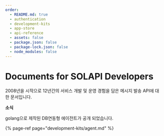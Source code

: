 ```yaml
---
order:
  - README.md: true
  - authentication
  - development-kits
  - app-store
  - api-reference
  - assets: false
  - package.json: false
  - package-lock.json: false
  - node_modules: false
---
```


# Documents for SOLAPI Developers

2008년을 시작으로 12년간의 서비스 개발 및 운영 경험을 담은 메시지 발송 API에 대한 문서입니다.

**소식**

golang으로 제작된 DB연동형 에이전트가 공개 되었습니다.

{% page-ref page="development-kits/agent.md" %}



